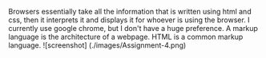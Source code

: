 Browsers essentially take all the information that is written using html and css, then it interprets it and displays it for whoever is using the browser. I currently use google chrome, but I don't have a huge preference.
A markup language is the architecture of a webpage. HTML is a common markup language.
![screenshot] (./images/Assignment-4.png)
